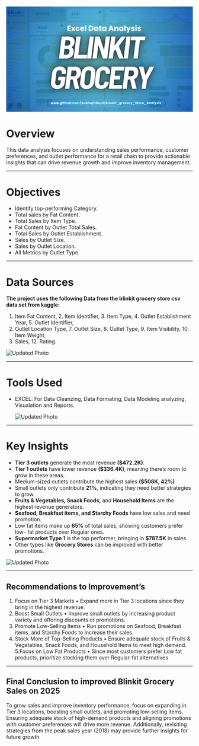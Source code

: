 ![Updated Photo](https://github.com/SubhajitDey2/blinkit_grocery_analysis/blob/main/blinkitgroceryanalysis.png)
# Overview
This data analysis focuses on understanding sales performance, customer preferences, and outlet performance for a retail chain to provide actionable insights that can drive revenue growth and improve inventory management.
__________________________________________________________________________________________________________________________________________________________________________________________

# Objectives
* Identify top-performing Category.
* Total sales by Fat Content.
* Total Sales by Item Type.
* Fat Content by Outlet Total Sales.
* Total Sales by Outlet Establishment.
* Sales by Outlet Size.
* Sales by Outlet Location.
* All Metrics by Outlet Type.
___________________________________________________________________________________________________________________________________________________________________________________________

# Data Sources

**The project uses the following Data from the blinkit grocery store csv data set from kaggle:**
1. Item Fat Content, 2. Item Identifier, 3. Item Type, 4. Outlet Establishment Year, 5. Outlet Identifier,
6. Outlet Location Type, 7. Outlet Size, 8. Outlet Type, 9. Item Visibility, 10. Item Weight,
11. Sales, 12. Rating.

    
![Updated Photo](https://github.com/SubhajitDey2/blinkit_grocery_store_analysis/blob/main/data_set_sorted.PNG)

___________________________________________________________________________________________________________________________________________________________________________________________



# Tools Used

* EXCEL: For Data Cleanzing, Data Formating, Data Modeling analyzing, Visualation and Reports.

  ![Updated Photo](https://github.com/SubhajitDey2/blinkit_grocery_store_analysis/blob/main/Pivot_Tables.PNG)
__________________________________________________________________________________________________________________________________________________________________________________________

# Key Insights

* **Tier 3 outlets** generate the most revenue **($472.2K)**. 
* **Tier 1 outlets** have lower revenue **($336.4K)**, meaning there’s room to grow in these areas.
* Medium-sized outlets contribute the highest sales **($508K, 42%)**
* Small outlets only contribute **21%**, indicating they need better strategies to grow.
* **Fruits & Vegetables, Snack Foods,** and **Household Items** are the highest revenue generators.
* **Seafood, Breakfast items, and Starchy Foods** have low sales and need promotion.
* Low fat items make up **65%** of total sales, showing customers prefer low- fat products over Regular ones.
*  **Supermarket Type 1** is the top performer, bringing in **$787.5K** in sales.
*   Other types like **Grocery Stores** can be improved with better promotions.

![Updated Photo](https://github.com/SubhajitDey2/blinkit_grocery_store_analysis/blob/main/Visualization.PNG)
__________________________________________________________________________________________________________________________________________________________________________________________________


## Recommendations to Improvement’s

1. Focus on Tier 3 Markets
• Expand more in Tier 3 locations since they bring in the highest revenue.
2. Boost Small Outlets
• Improve small outlets by increasing product variety and offering discounts or promotions.
3. Promote Low-Selling Items
• Run promotions on Seafood, Breakfast items, and Starchy Foods to increase their sales.
4. Stock More of Top-Selling Products
• Ensure adequate stock of Fruits & Vegetables, Snack Foods, and Household Items to meet high demand.
5.Focus on Low Fat Products 
• Since most customers prefer Low fat products, prioritize stocking them over Regular-fat 
alternatives


__________________________________________________________________________________________________________________________________________
## Final Conclusion to improved Blinkit Grocery Sales on 2025

To grow sales and improve inventory performance, focus on expanding in Tier 3 locations, boosting 
small outlets, and promoting low-selling items. Ensuring adequate stock of high-demand products 
and aligning promotions with customer preferences will drive more revenue. Additionally, revisiting 
strategies from the peak sales year (2018) may provide further insights for future growth


